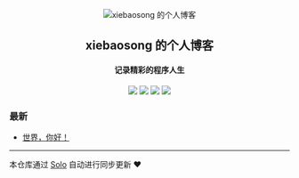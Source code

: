 <p align="center"><img alt="xiebaosong 的个人博客" src="https://static.b3log.org/images/brand/solo-32.png"></p><h2 align="center">
xiebaosong 的个人博客
</h2>

<h4 align="center">记录精彩的程序人生</h4>
<p align="center"><a title="xiebaosong 的个人博客" target="_blank" href="https://github.com/xiebaosong/solo-blog"><img src="https://img.shields.io/github/last-commit/xiebaosong/solo-blog.svg?style=flat-square&color=FF9900"></a>
<a title="GitHub repo size in bytes" target="_blank" href="https://github.com/xiebaosong/solo-blog"><img src="https://img.shields.io/github/repo-size/xiebaosong/solo-blog.svg?style=flat-square"></a>
<a title="Solo Version" target="_blank" href="https://github.com/88250/solo/releases"><img src="https://img.shields.io/badge/solo-3.6.7-f1e05a.svg?style=flat-square&color=blueviolet"></a>
<a title="Hits" target="_blank" href="https://github.com/88250/hits"><img src="https://hits.b3log.org/xiebaosong/solo-blog.svg"></a></p>

### 最新

* [世界，你好！](http://www.xbscloud.top/hello-solo)



---

本仓库通过 [Solo](https://github.com/88250/solo) 自动进行同步更新 ❤️ 